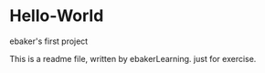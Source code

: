 # Hello-World
ebaker's first project

This is a readme file, written by ebakerLearning. just for exercise.
